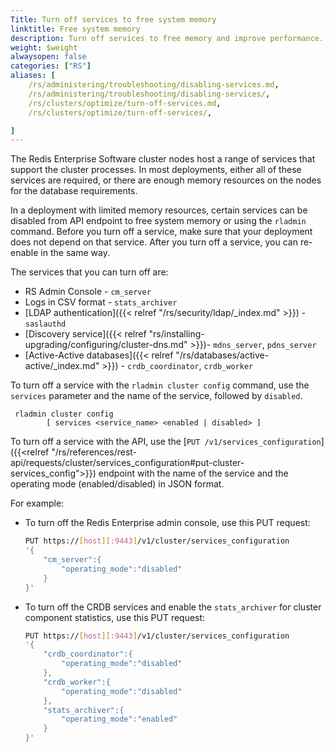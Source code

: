 ```yaml
---
Title: Turn off services to free system memory
linktitle: Free system memory
description: Turn off services to free memory and improve performance.
weight: $weight
alwaysopen: false
categories: ["RS"]
aliases: [
    /rs/administering/troubleshooting/disabling-services.md,
    /rs/administering/troubleshooting/disabling-services/,
    /rs/clusters/optimize/turn-off-services.md,
    /rs/clusters/optimize/turn-off-services/,

]
---
```

The Redis Enterprise Software cluster nodes host a range of services that support the cluster processes.
In most deployments, either all of these services are required,
or there are enough memory resources on the nodes for the database requirements.

In a deployment with limited memory resources, certain services can be disabled from API endpoint to free system memory or using the `rladmin` command.
Before you turn off a service, make sure that your deployment does not depend on that service.
After you turn off a service, you can re-enable in the same way.

The services that you can turn off are:

- RS Admin Console - `cm_server`
- Logs in CSV format - `stats_archiver`
- [LDAP authentication]({{< relref "/rs/security/ldap/_index.md" >}}) - `saslauthd`
- [Discovery service]({{< relref "rs/installing-upgrading/configuring/cluster-dns.md" >}})- `mdns_server`, `pdns_server`
- [Active-Active databases]({{< relref "/rs/databases/active-active/_index.md" >}}) - `crdb_coordinator`, `crdb_worker`

To turn off a service with the `rladmin cluster config` command, use the `services` parameter and the name of the service, followed by `disabled`.
```text
 rladmin cluster config
        [ services <service_name> <enabled | disabled> ]
```

To turn off a service with the API, use the [`PUT /v1/services_configuration`]({{<relref "/rs/references/rest-api/requests/cluster/services_configuration#put-cluster-services_config">}}) endpoint
with the name of the service and the operating mode (enabled/disabled) in JSON format.

For example:
- To turn off the Redis Enterprise admin console, use this PUT request:

    ```sh
    PUT https://[host][:9443]/v1/cluster/services_configuration
    '{
        "cm_server":{
            "operating_mode":"disabled"
        }
    }'
    ```

- To turn off the CRDB services and enable the `stats_archiver` for cluster component statistics, use this PUT request:

    ```sh
    PUT https://[host][:9443]/v1/cluster/services_configuration
    '{
        "crdb_coordinator":{
            "operating_mode":"disabled"
        },
        "crdb_worker":{
            "operating_mode":"disabled"
        },
        "stats_archiver":{
            "operating_mode":"enabled"
        }
    }'
    ```
